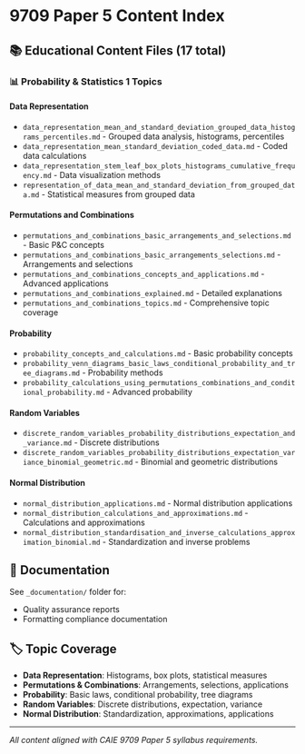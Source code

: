 # 9709 Paper 5 Content Index

## 📚 Educational Content Files (17 total)

### 📊 Probability & Statistics 1 Topics

#### Data Representation
- `data_representation_mean_and_standard_deviation_grouped_data_histograms_percentiles.md` - Grouped data analysis, histograms, percentiles
- `data_representation_mean_standard_deviation_coded_data.md` - Coded data calculations
- `data_representation_stem_leaf_box_plots_histograms_cumulative_frequency.md` - Data visualization methods
- `representation_of_data_mean_and_standard_deviation_from_grouped_data.md` - Statistical measures from grouped data

#### Permutations and Combinations
- `permutations_and_combinations_basic_arrangements_and_selections.md` - Basic P&C concepts
- `permutations_and_combinations_basic_arrangements_selections.md` - Arrangements and selections
- `permutations_and_combinations_concepts_and_applications.md` - Advanced applications
- `permutations_and_combinations_explained.md` - Detailed explanations
- `permutations_and_combinations_topics.md` - Comprehensive topic coverage

#### Probability
- `probability_concepts_and_calculations.md` - Basic probability concepts
- `probability_venn_diagrams_basic_laws_conditional_probability_and_tree_diagrams.md` - Probability methods
- `probability_calculations_using_permutations_combinations_and_conditional_probability.md` - Advanced probability

#### Random Variables
- `discrete_random_variables_probability_distributions_expectation_and_variance.md` - Discrete distributions
- `discrete_random_variables_probability_distributions_expectation_variance_binomial_geometric.md` - Binomial and geometric distributions

#### Normal Distribution
- `normal_distribution_applications.md` - Normal distribution applications
- `normal_distribution_calculations_and_approximations.md` - Calculations and approximations
- `normal_distribution_standardisation_and_inverse_calculations_approximation_binomial.md` - Standardization and inverse problems

## 📁 Documentation
See `_documentation/` folder for:
- Quality assurance reports
- Formatting compliance documentation

## 🏷️ Topic Coverage
- **Data Representation**: Histograms, box plots, statistical measures
- **Permutations & Combinations**: Arrangements, selections, applications
- **Probability**: Basic laws, conditional probability, tree diagrams
- **Random Variables**: Discrete distributions, expectation, variance
- **Normal Distribution**: Standardization, approximations, applications

---
*All content aligned with CAIE 9709 Paper 5 syllabus requirements.*